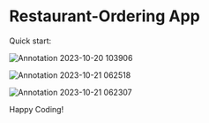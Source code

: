 # Restaurant-Ordering App

Quick start:

![Annotation 2023-10-20 103906](https://github.com/sampleRID/Restaurant-OrderingApp/assets/132147692/8dc748e1-0b83-40a0-b3b7-89fa900885c4)

![Annotation 2023-10-21 062518](https://github.com/sampleRID/Restaurant-OrderingApp/assets/132147692/1ab9bfb9-0a6a-4b4e-afc7-3feb976e2f87)


![Annotation 2023-10-21 062307](https://github.com/sampleRID/Restaurant-OrderingApp/assets/132147692/7ba5cefb-9f09-484b-9ebb-7aeede2a138c)


Happy Coding!
